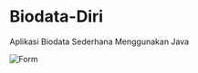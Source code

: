 # Biodata-Diri
Aplikasi Biodata Sederhana Menggunakan Java

![Form](https://user-images.githubusercontent.com/93025188/213951437-481a0a23-f349-48b3-8910-6f07d17e4b7a.png)
